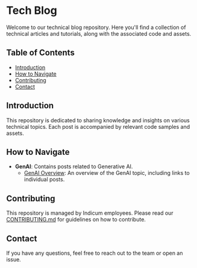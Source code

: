 # Tech Blog

Welcome to our technical blog repository. Here you'll find a collection of technical articles and tutorials, along with the associated code and assets.

## Table of Contents

- [Introduction](#introduction)
- [How to Navigate](#how-to-navigate)
- [Contributing](#contributing)
- [Contact](#contact)

## Introduction

This repository is dedicated to sharing knowledge and insights on various technical topics. Each post is accompanied by relevant code samples and assets.

## How to Navigate

- **GenAI**: Contains posts related to Generative AI.
  - [GenAI Overview](GenAI/README.md): An overview of the GenAI topic, including links to individual posts.

## Contributing

This repository is managed by Indicum employees. Please read our [CONTRIBUTING.md](CONTRIBUTING.md) for guidelines on how to contribute.

## Contact

If you have any questions, feel free to reach out to the team or open an issue.
